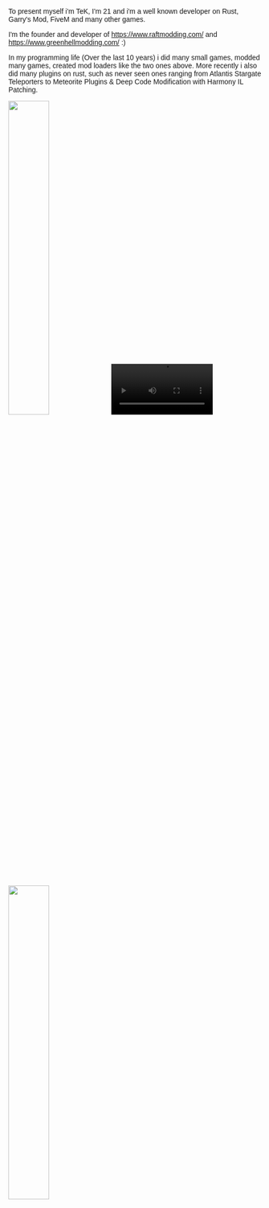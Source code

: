 <style>
body {
    background-image: url(https://files.facepunch.com/garry/1b1011b1/test.png?1=) !important;
    font-family: "Sen",sans-serif;
}
</style>

To present myself i'm TeK, I'm 21 and i'm a well known developer on Rust, Garry's Mod, FiveM and many other games.

I'm the founder and developer of https://www.raftmodding.com/ and https://www.greenhellmodding.com/  :)

In my programming life (Over the last 10 years) i did many small games, modded many games, created mod loaders like the two ones above.
More recently i also did many plugins on rust, such as never seen ones ranging from Atlantis Stargate Teleporters to Meteorite Plugins & Deep Code Modification with Harmony IL Patching.

<img src="https://mir-s3-cdn-cf.behance.net/project_modules/max_1200/95bfc0112284803.601199c52c294.gif" width="40%"/> <video width="40%" controls><source src="https://cdn.discordapp.com/attachments/773231750733103164/775041178684620830/2020-11-08_17-55-03.mp4" type="video/mp4"></video> <img src="https://mir-s3-cdn-cf.behance.net/project_modules/max_1200/95bfc0112284803.601199c52c294.gif" width="40%"/>




